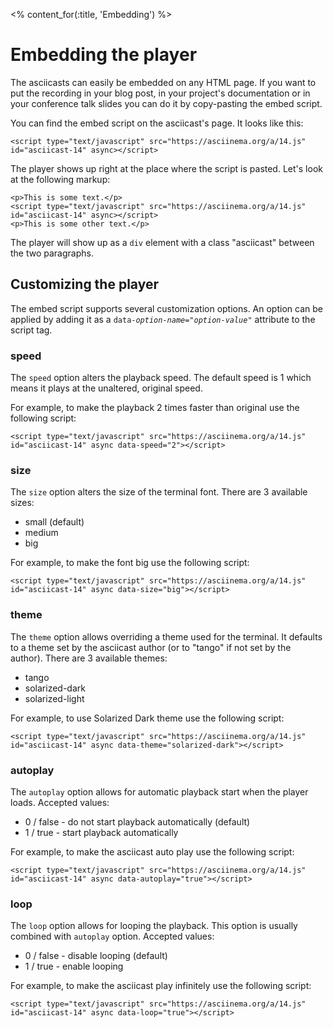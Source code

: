 <% content_for(:title, 'Embedding') %>

# Embedding the player

The asciicasts can easily be embedded on any HTML page. If you want
to put the recording in your blog post, in your project's documentation or
in your conference talk slides you can do it by copy-pasting the embed
script.

You can find the embed script on the asciicast's page. It looks like this:

    <script type="text/javascript" src="https://asciinema.org/a/14.js" id="asciicast-14" async></script>

The player shows up right at the place where the script is pasted. Let's look
at the following markup:

    <p>This is some text.</p>
    <script type="text/javascript" src="https://asciinema.org/a/14.js" id="asciicast-14" async></script>
    <p>This is some other text.</p>

The player will show up as a `div` element with a class "asciicast" between
the two paragraphs.

## Customizing the player

The embed script supports several customization options. An option can be
applied by adding it as a
<code>data-<em>option-name</em>="<em>option-value</em>"</code> attribute to
the script tag.

### speed

The `speed` option alters the playback speed. The default speed is 1 which
means it plays at the unaltered, original speed.

For example, to make the playback 2 times faster than original use the
following script:

    <script type="text/javascript" src="https://asciinema.org/a/14.js" id="asciicast-14" async data-speed="2"></script>

### size

The `size` option alters the size of the terminal font. There are 3 available
sizes:

* small (default)
* medium
* big

For example, to make the font big use the following script:

    <script type="text/javascript" src="https://asciinema.org/a/14.js" id="asciicast-14" async data-size="big"></script>

### theme

The `theme` option allows overriding a theme used for the terminal.
It defaults to a theme set by the asciicast author (or to "tango" if not set
by the author).  There are 3 available themes:

* tango
* solarized-dark
* solarized-light

For example, to use Solarized Dark theme use the following script:

    <script type="text/javascript" src="https://asciinema.org/a/14.js" id="asciicast-14" async data-theme="solarized-dark"></script>

### autoplay

The `autoplay` option allows for automatic playback start when the player
loads. Accepted values:

* 0 / false - do not start playback automatically (default)
* 1 / true - start playback automatically

For example, to make the asciicast auto play use the following script:

    <script type="text/javascript" src="https://asciinema.org/a/14.js" id="asciicast-14" async data-autoplay="true"></script>

### loop

The `loop` option allows for looping the playback. This option is usually
combined with `autoplay` option. Accepted values:

* 0 / false - disable looping (default)
* 1 / true - enable looping

For example, to make the asciicast play infinitely use the following script:

    <script type="text/javascript" src="https://asciinema.org/a/14.js" id="asciicast-14" async data-loop="true"></script>
